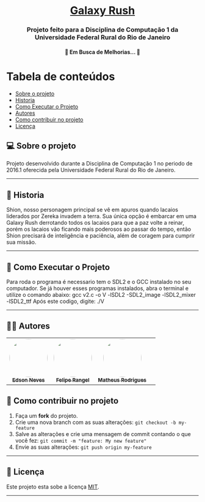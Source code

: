 <h1 align="center">
     <a href="#" > Galaxy Rush </a>
</h1>
<h3 align="center">
    Projeto feito para a Disciplina de Computação 1 da Universidade Federal Rural do Rio de Janeiro
</h3>

<h4 align="center"> 
	🚧  Em Busca de Melhorias...  🚧
</h4>

Tabela de conteúdos
=================
<!--ts-->
   * [Sobre o projeto](#-sobre-o-projeto)
   * [Historia](#-Historia)
   * [Como Executar o Projeto](#-como-Executar-o-Projeto)
   * [Autores](#-autores)
   * [Como contribuir no projeto](#-como-contribuir-no-projeto)
   * [Licença](#user-content--licença)
<!--te-->


## 💻 Sobre o projeto

Projeto desenvolvido durante a Disciplina de Computação 1 no periodo de 2016.1 oferecida pela Universidade Federal Rural do Rio de Janeiro.

---

## 🦸 Historia

Shion, nosso personagem principal se vê em apuros quando lacaios liderados por Zereka invadem a terra. Sua única opção é embarcar em uma Galaxy Rush derrotando todos os lacaios para que a paz volte a reinar, porém os lacaios vão ficando mais poderosos ao passar do tempo, então Shion precisará de inteligência e paciência, além de coragem para cumprir sua missão.

---

## 🚀 Como Executar o Projeto

Para roda o programa é necessario tem o SDL2 e o GCC instalado no seu computador.
Se já houver esses programas instalados, abra o terminal e utilize o comando abaixo:
gcc v2.c -o V -lSDL2 -SDL2_image -lSDL2_mixer -lSDL2_ttf
Após este codigo, digite:
./V

---

## 👨‍💻 Autores

<table>
  <tr>
    <td align="center"><a href="https://github.com/edds018"><img style="border-radius: 50%;" src="https://avatars0.githubusercontent.com/u/20283003?s=400&u=24d9b354295b193681be1bcad171885858e43394&v=4" width="100px;" alt=""/><br /><sub><b>Edson Neves</b></sub></a><br /></td>
    <td align="center"><a href="https://github.com/EoqLp"><img style="border-radius: 50%;" src="https://avatars2.githubusercontent.com/u/23413851?s=400&u=09cb131da4653d6e58a6885a99d1b239e84b8b3e&v=4" width="100px;" alt=""/><br /><sub><b>Felipe Rangel</b></sub></a><br /></td>
    <td align="center"><a href="https://github.com/matheusroodri"><img style="border-radius: 50%;" src="https://avatars.githubusercontent.com/u/28354736?v=4" width="100px;" alt=""/><br /><sub><b>Matheus Rodrigues</b></sub></a><br /></td>
    <td align="center"></td>   
  </tr>
</table>

## 💪 Como contribuir no projeto

1. Faça um **fork** do projeto.
2. Crie uma nova branch com as suas alterações: `git checkout -b my-feature`
3. Salve as alterações e crie uma mensagem de commit contando o que você fez: `git commit -m "feature: My new feature"`
4. Envie as suas alterações: `git push origin my-feature`

---

## 📝 Licença

Este projeto esta sobe a licença [MIT](./LICENSE).

---
